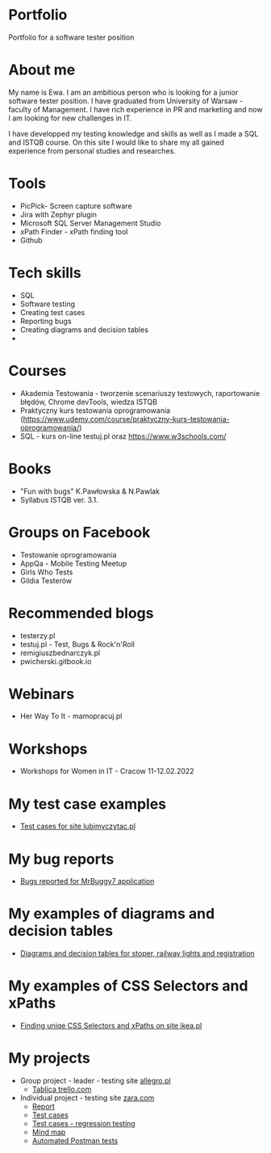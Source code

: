 # Portfolio
Portfolio for a software tester position

# About me
My name is Ewa. I am an ambitious person who is looking for a junior software tester position. I have graduated from University of Warsaw - faculty of Management. I have rich experience in PR and marketing and now I am looking for new challenges in IT.

I have developped my testing knowledge and skills as well as I made a SQL and ISTQB course.
On this site I would like to share my all gained experience from personal studies and researches.

# Tools
  - PicPick-  Screen capture software
  - Jira with Zephyr plugin
  - Microsoft SQL Server Management Studio 
  - xPath Finder - xPath finding tool
  - Github
# Tech skills
  - SQL
  - Software testing
  - Creating test cases
  - Reporting bugs
  - Creating diagrams and decision tables
  - 
# Courses
  - Akademia Testowania - tworzenie scenariuszy testowych, raportowanie błędów, Chrome devTools, wiedza ISTQB
  - Praktyczny kurs testowania oprogramowania (https://www.udemy.com/course/praktyczny-kurs-testowania-oprogramowania/)
  - SQL - kurs on-line testuj.pl oraz https://www.w3schools.com/
  
 # Books
  - "Fun with bugs" K.Pawłowska & N.Pawlak
  - Syllabus ISTQB ver. 3.1.

# Groups on Facebook
  - Testowanie oprogramowania
  - AppQa - Mobile Testing Meetup
  - Girls Who Tests
  - Gildia Testerów

# Recommended blogs
  - testerzy.pl
  - testuj.pl - Test, Bugs & Rock'n'Roll
  - remigiuszbednarczyk.pl
  - pwicherski.gitbook.io

# Webinars
  - Her Way To It - mamopracuj.pl

# Workshops
  - Workshops for Women in IT - Cracow 11-12.02.2022

# My test case examples
  - [Test cases for site lubimyczytac.pl](https://drive.google.com/file/d/1D0U3e0dmMuxV9BhgH6o3SbcsDLrxSCTp/view)
# My bug reports
  - [Bugs reported for MrBuggy7 application](https://drive.google.com/drive/folders/1IbhVkbKTic4fYGM_sTxmDyGq_0dCybws?usp=sharing)
# My examples of diagrams and decision tables
  - [Diagrams and decision tables for stoper, railway lights and registration](https://drive.google.com/file/d/1jDg-xa5rFRCqwA4Cl1hcMg7UcEmo09Ky/view)
# My examples of CSS Selectors and xPaths
  - [Finding uniqe CSS Selectors and xPaths on site ikea.pl](https://drive.google.com/file/d/1lmKfiTYA3y2gaFRNU5nNoFZy0evKpy3a/view)
# My projects
  - Group project - leader - testing site [allegro.pl](https://allegro.pl/)
     - [Tablica trello.com](https://trello.com/b/fZE6cidI/allegropl)
  - Individual project - testing site [zara.com](https://www.zara.com/pl/)
     - [Report](https://drive.google.com/file/d/1AlygpsNK0Og1H7g8RRQjQs1e9LRotXYw/view)
     - [Test cases](https://drive.google.com/file/d/1Uq7kXvy8JQsqhCOky5Yaqh4KbcbLyH9x/view)
     - [Test cases - regression testing](https://drive.google.com/file/d/1R5v7_HHsPG_CWcFRJJl0OmJ2qRvBJSNE/view)
     - [Mind map](https://drive.google.com/file/d/1K8TamEa_IVchmcMzCX_bHoO0gVo22cym/view)
     - [Automated Postman tests](https://drive.google.com/file/d/15kAl0pI02FJYXOYu_KyIKN2XcvBK3Cmm/view)
